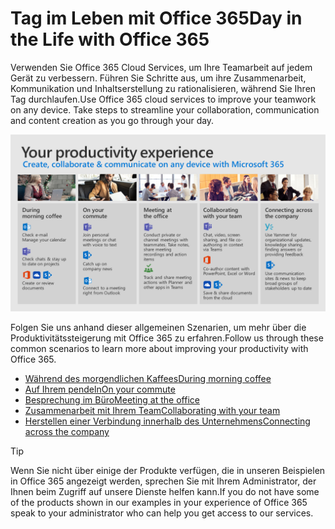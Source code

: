 # <a name="day-in-the-life-with-office-365"></a><span data-ttu-id="2ac0c-101">Tag im Leben mit Office 365</span><span class="sxs-lookup"><span data-stu-id="2ac0c-101">Day in the Life with Office 365</span></span>

<span data-ttu-id="2ac0c-p101">Verwenden Sie Office 365 Cloud Services, um Ihre Teamarbeit auf jedem Gerät zu verbessern.  Führen Sie Schritte aus, um ihre Zusammenarbeit, Kommunikation und Inhaltserstellung zu rationalisieren, während Sie Ihren Tag durchlaufen.</span><span class="sxs-lookup"><span data-stu-id="2ac0c-p101">Use Office 365 cloud services to improve your teamwork on any device.  Take steps to streamline your collaboration, communication and content creation as you go through your day.</span></span>  

![Tag im Leben visuell](media/m365day.png)

<span data-ttu-id="2ac0c-105">Folgen Sie uns anhand dieser allgemeinen Szenarien, um mehr über die Produktivitätssteigerung mit Office 365 zu erfahren.</span><span class="sxs-lookup"><span data-stu-id="2ac0c-105">Follow us through these common scenarios to learn more about improving your productivity with Office 365.</span></span>

- [<span data-ttu-id="2ac0c-106">Während des morgendlichen Kaffees</span><span class="sxs-lookup"><span data-stu-id="2ac0c-106">During morning coffee</span></span>](ditl_coffee.md)
- [<span data-ttu-id="2ac0c-107">Auf Ihrem pendeln</span><span class="sxs-lookup"><span data-stu-id="2ac0c-107">On your commute</span></span>](ditl_commute.md)
- [<span data-ttu-id="2ac0c-108">Besprechung im Büro</span><span class="sxs-lookup"><span data-stu-id="2ac0c-108">Meeting at the office</span></span>](ditl_meeting.md)
- [<span data-ttu-id="2ac0c-109">Zusammenarbeit mit Ihrem Team</span><span class="sxs-lookup"><span data-stu-id="2ac0c-109">Collaborating with your team</span></span>](ditl_collab.md)
- [<span data-ttu-id="2ac0c-110">Herstellen einer Verbindung innerhalb des Unternehmens</span><span class="sxs-lookup"><span data-stu-id="2ac0c-110">Connecting across the company</span></span>](ditl_connect.md)

> [!TIP]
> <span data-ttu-id="2ac0c-111">Wenn Sie nicht über einige der Produkte verfügen, die in unseren Beispielen in Office 365 angezeigt werden, sprechen Sie mit Ihrem Administrator, der Ihnen beim Zugriff auf unsere Dienste helfen kann.</span><span class="sxs-lookup"><span data-stu-id="2ac0c-111">If you do not have some of the products shown in our examples in your experience of Office 365 speak to your administrator who can help you get access to our services.</span></span> 